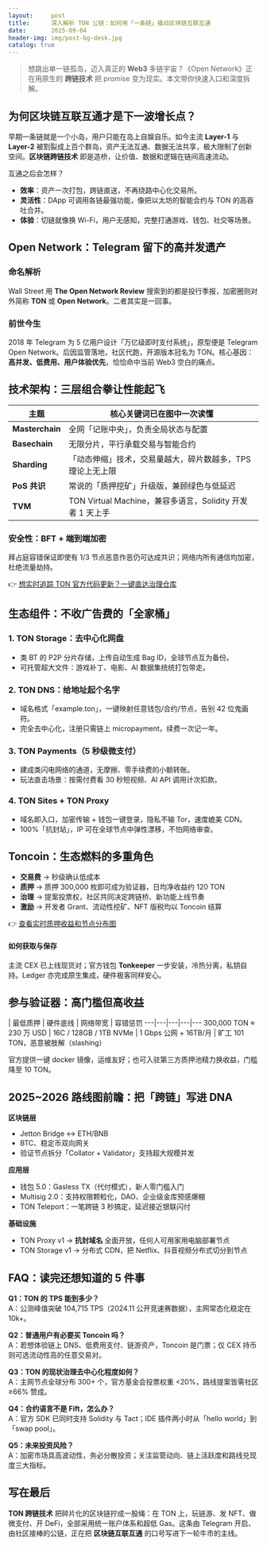 ```yaml
---
layout:     post
title:      深入解析 TON 公链：如何用「一条链」撬动区块链互联互通
date:       2025-09-04
header-img: img/post-bg-desk.jpg
catalog: true
---
```


> 想跳出单一链孤岛，迈入真正的 **Web3** 多链宇宙？《Open Network》正在用原生的 **跨链技术** 把 promise 变为现实。本文带你快速入口和深度拆解。

## 为何区块链互联互通才是下一波增长点？

早期一条链就是一个小岛，用户只能在岛上自娱自乐。如今主流 **Layer-1** 与 **Layer-2** 被割裂成上百个群岛，资产无法互通、数据无法共享，极大限制了创新空间。**区块链跨链技术** 即是造桥，让价值、数据和逻辑在链间高速流动。

互通之后会怎样？

- **效率**：资产一次打包，跨链直送，不再绕路中心化交易所。  
- **灵活性**：DApp 可调用各链最强功能，像把以太坊的智能合约与 TON 的高吞吐合并。  
- **体验**：切链就像换 Wi-Fi，用户无感知，完整打通游戏、钱包、社交等场景。

## Open Network：Telegram 留下的高并发遗产

### 命名解析

Wall Street 用 **The Open Network Review** 搜索到的都是投行季报，加密圈则对外简称 **TON** 或 **Open Network**。二者其实是一回事。

### 前世今生

2018 年 Telegram 为 5 亿用户设计「万亿级即时支付系统」，原型便是 Telegram Open Network。后因监管落地，社区代跑，开源版本冠名为 TON。核心基因：**高并发、低费用、用户体验优先**，恰恰命中当前 Web3 空白的痛点。

## 技术架构：三层组合拳让性能起飞

| 主题 | 核心关键词已在图中一次读懂
---|---
**Masterchain** | 全网「记账中央」，负责全局状态与配置  
**Basechain** | 无限分片，平行承载交易与智能合约  
**Sharding** |「动态伸缩」技术，交易量越大，碎片数越多，TPS 理论上无上限  
**PoS 共识** | 常说的「质押挖矿」升级版，兼顾绿色与低延迟  
**TVM** | TON Virtual Machine，兼容多语言，Solidity 开发者 1 天上手  

### 安全性：BFT + 端到端加密

拜占庭容错保证即使有 1/3 节点恶意作恶仍可达成共识；网络内所有通信均加密，杜绝流量劫持。

👉 [想实时追踪 TON 官方代码更新？一键直达治理仓库](https://okxdog.com/)

## 生态组件：不收广告费的「全家桶」

### 1. TON Storage：去中心化网盘  
- 类 BT 的 P2P 分片存储，上传自动生成 Bag ID，全球节点互为备份。  
- 可托管超大文件：游戏补丁、电影、AI 数据集统统打包带走。  

### 2. TON DNS：给地址起个名字  
- 域名格式「example.ton」，一键映射任意钱包/合约/节点，告别 42 位鬼画符。  
- 完全去中心化，注册只需链上 micropayment，续费一次记一年。  

### 3. TON Payments（5 秒级微支付）  
- 建成类闪电网络的通道，无摩擦、零手续费的小额转账。  
- 玩法直击场景：按需付费看 30 秒短视频、AI API 调用计次扣款。  

### 4. TON Sites + TON Proxy  
- 域名即入口，加密传输 + 钱包一键登录，隐私不输 Tor，速度媲美 CDN。  
- 100%「抗封站」，IP 可在全球节点中弹性漂移，不怕网络审查。  

## Toncoin：生态燃料的多重角色

- **交易费** → 秒级确认低成本  
- **质押** → 质押 300,000 枚即可成为验证器，日均净收益约 120 TON  
- **治理** → 提案投票权，社区共同决定跨链桥、新功能上线节奏  
- **激励** → 开发者 Grant、流动性挖矿、NFT 版税均以 Toncoin 结算  

👉 [查看实时质押收益和节点分布图](https://okxdog.com/)

#### 如何获取与保存
主流 CEX 已上线现货对；官方钱包 **Tonkeeper** 一步安装，冷热分离，私钥自持。Ledger 亦完成原生集成，硬件极客同样安心。

## 参与验证器：高门槛但高收益

| 最低质押 | 硬件底线 | 网络带宽 | 容错惩罚
---|---|---|---|---
300,000 TON ≈ 230 万 USD | 16C / 128GB / 1TB NVMe | 1 Gbps 公网 + 16TB/月 | 旷工 101 TON，恶意被肢解（slashing）

官方提供一键 docker 镜像，运维友好；也可入驻第三方质押池精力换收益，门槛降至 10 TON。

## 2025~2026 路线图前瞻：把「跨链」写进 DNA

**区块链层**
- Jetton Bridge ↔ ETH/BNB  
- BTC、稳定币双向网关  
- 验证节点拆分「Collator + Validator」支持超大规模并发  

**应用层**
- 钱包 5.0：Gasless TX（代付模式），新人零门槛入门  
- Multisig 2.0：支持权限颗粒化，DAO、企业级金库预感爆棚  
- TON Teleport：一笔跨链 3 秒搞定，延迟接近银联闪付

**基础设施**
- TON Proxy v1 → **抗封域名** 全面开放，任何人可用家用电脑部署节点  
- TON Storage v1 → 分布式 CDN，把 Netflix、抖音视频分布式切分到节点  

## FAQ：读完还想知道的 5 件事

**Q1：TON 的 TPS 能到多少？**  
A：公测峰值突破 104,715 TPS（2024.11 公开竞速赛数据），主网常态化稳定在 10k+。

**Q2：普通用户有必要买 Toncoin 吗？**  
A：若想体验链上 DNS、低费用支付、链游资产，Toncoin 是门票；仅 CEX 持币则可选流动性高的任意交易对。

**Q3：TON 的现状治理去中心化程度如何？**  
A：主网节点全球分布 300+ 个，官方基金会投票权重 <20%，路线提案皆需社区 ≥66% 赞成。

**Q4：合约语言不是 Fift，怎么办？**  
A：官方 SDK 已同时支持 Solidity 与 Tact；IDE 插件两小时从「hello world」到「swap pool」。

**Q5：未来投资风险？**  
A：加密市场具高波动性，务必分散投资；关注监管动向、链上活跃度和路线兑现度三大指标。

## 写在最后

**TON 跨链技术** 把碎片化的区块链拧成一股绳：在 TON 上，玩链游、发 NFT、做微支付、开 DeFi，全部采用统一账户体系和超低 Gas。这条由 Telegram 开启、由社区接棒的公链，正在把 **区块链互联互通** 的口号写进下一轮牛市的主线。